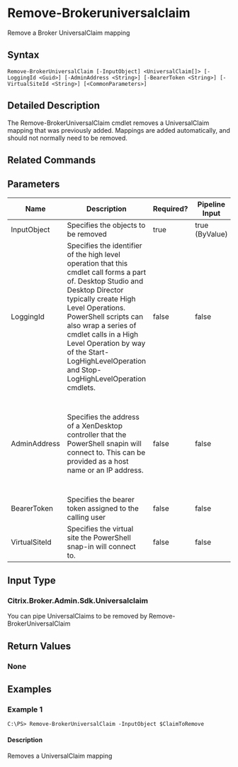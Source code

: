 ﻿
# Remove-Brokeruniversalclaim
Remove a Broker UniversalClaim mapping
## Syntax
```
Remove-BrokerUniversalClaim [-InputObject] <UniversalClaim[]> [-LoggingId <Guid>] [-AdminAddress <String>] [-BearerToken <String>] [-VirtualSiteId <String>] [<CommonParameters>]
```
## Detailed Description
The Remove-BrokerUniversalClaim cmdlet removes a UniversalClaim mapping that was previously added. Mappings are added automatically, and should not normally need to be removed.


## Related Commands

## Parameters
| Name   | Description | Required? | Pipeline Input | Default Value |
| --- | --- | --- | --- | --- |
| InputObject | Specifies the objects to be removed | true | true (ByValue) |  |
| LoggingId | Specifies the identifier of the high level operation that this cmdlet call forms a part of. Desktop Studio and Desktop Director typically create High Level Operations. PowerShell scripts can also wrap a series of cmdlet calls in a High Level Operation by way of the Start-LogHighLevelOperation and Stop-LogHighLevelOperation cmdlets. | false | false |  |
| AdminAddress | Specifies the address of a XenDesktop controller that the PowerShell snapin will connect to. This can be provided as a host name or an IP address. | false | false | Localhost. Once a value is provided by any cmdlet, this value will become the default. |
| BearerToken | Specifies the bearer token assigned to the calling user | false | false |  |
| VirtualSiteId | Specifies the virtual site the PowerShell snap-in will connect to. | false | false |  |

## Input Type

### Citrix.Broker.Admin.Sdk.Universalclaim
You can pipe UniversalClaims to be removed by Remove-BrokerUniversalClaim
## Return Values

### None

## Examples

### Example 1
```
C:\PS> Remove-BrokerUniversalClaim -InputObject $ClaimToRemove
```
#### Description
Removes a UniversalClaim mapping
